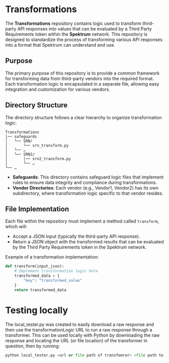# Transformations

The **Transformations** repository contains logic used to transform third-party API responses into values that can be evaluated by a Third Party Requirements token within the **Spektrum** network. This repository is designed to standardize the process of transforming various API responses into a format that Spektrum can understand and use.

## Purpose

The primary purpose of this repository is to provide a common framework for transforming data from third-party vendors into the required format. Each transformation logic is encapsulated in a separate file, allowing easy integration and customization for various vendors.

## Directory Structure

The directory structure follows a clear hierarchy to organize transformation logic:

```
Transformations
│── safeguards
│   └── SRN/
│       └── srn_transform.py
│   └── …
│   └── SRN2/
│       │── srn2_transform.py
│       └── …
└── …
```

- **Safeguards**: This directory contains safeguard logic files that implement rules to ensure data integrity and compliance during transformations.
- **Vendor Directories**: Each vendor (e.g., Vendor1, Vendor2) has its own subdirectory, where transformation logic specific to that vendor resides.

## File Implementation

Each file within the repository must implement a method called `transform`, which will:
- Accept a JSON input (typically the third-party API response).
- Return a JSON object with the transformed results that can be evaluated by the Third Party Requirements token in the Spektrum network.

Example of a transformation implementation:

```python
def transform(input_json):
    # Implement transformation logic here
    transformed_data = {
        "key": "transformed_value"
    }
    return transformed_data
```

# Testing locally

The local_tester.py was created to easily download a raw response and then use the transformationLogic URL to run a raw response through a transformer.  This can be used locally with Python by downloading the raw response and locating the URL (or file location) of the transformer in question, then by running:

```python
python local_tester.py <url or file path of transfomrer> <file path to raw response>